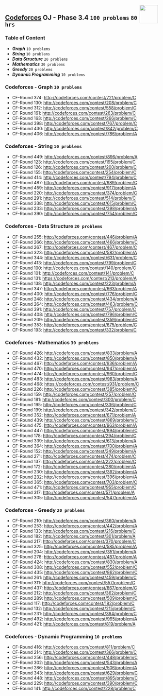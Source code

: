 <img align="right" width="60" height="60" src="https://github.com/cs-MohamedAyman/Problem-Solving-Training/blob/master/online-judges-logos/codeforces.jpg">

## [Codeforces](https://codeforces.com/) OJ - Phase 3.4 `100 problems` `80 hrs`

### Table of Content

- ***Graph***    			        `10 problems`
- ***String***         		    `10 problems`
- ***Data Structure*** 		    `20 problems`
- ***Mathematics***    		    `30 problems`
- ***Greedy***         		    `20 problems`
- ***Dynamic Programming***   `10 problems`

### Codeforces - Graph `10 problems`

- CF-Round 374: http://codeforces.com/contest/721/problem/C
- CF-Round 130: http://codeforces.com/contest/208/problem/C
- CF-Round 312: http://codeforces.com/contest/558/problem/C
- CF-Round 161: http://codeforces.com/contest/263/problem/C
- CF-Round 163: http://codeforces.com/contest/266/problem/C
- CF-Round 398: http://codeforces.com/contest/767/problem/C
- CF-Round 430: http://codeforces.com/contest/842/problem/C
- CF-Round 406: http://codeforces.com/contest/786/problem/A

### Codeforces - String `10 problems`

- CF-Round 449: http://codeforces.com/contest/896/problem/A
- CF-Round 123: http://codeforces.com/contest/195/problem/C
- CF-Round 126: http://codeforces.com/contest/200/problem/C
- CF-Round 155: http://codeforces.com/contest/254/problem/C
- CF-Round 414: http://codeforces.com/contest/794/problem/C
- CF-Round 487: http://codeforces.com/contest/989/problem/C
- CF-Round 459: http://codeforces.com/contest/917/problem/A
- CF-Round 220: http://codeforces.com/contest/374/problem/C
- CF-Round 291: http://codeforces.com/contest/514/problem/C
- CF-Round 338: http://codeforces.com/contest/615/problem/C
- CF-Round 233: http://codeforces.com/contest/398/problem/A
- CF-Round 390: http://codeforces.com/contest/754/problem/C

### Codeforces - Data Structure `20 problems`

- CF-Round 255: http://codeforces.com/contest/446/problem/A
- CF-Round 266: http://codeforces.com/contest/466/problem/C
- CF-Round 267: http://codeforces.com/contest/467/problem/C
- CF-Round 323: http://codeforces.com/contest/582/problem/A
- CF-Round 344: http://codeforces.com/contest/631/problem/C
- CF-Round 413: http://codeforces.com/contest/799/problem/C
- CF-Round 100: http://codeforces.com/contest/140/problem/C
- CF-Round 101: http://codeforces.com/contest/141/problem/C
- CF-Round 131: https://codeforces.com/contest/213/problem/A
- CF-Round 138: http://codeforces.com/contest/223/problem/A
- CF-Round 347: http://codeforces.com/contest/663/problem/A
- CF-Round 400: http://codeforces.com/contest/776/problem/C
- CF-Round 248: http://codeforces.com/contest/434/problem/A
- CF-Round 264: http://codeforces.com/contest/463/problem/C
- CF-Round 391: http://codeforces.com/contest/757/problem/C
- CF-Round 408: http://codeforces.com/contest/796/problem/C
- CF-Round 209: http://codeforces.com/contest/359/problem/C
- CF-Round 353: http://codeforces.com/contest/675/problem/C
- CF-Round 193: http://codeforces.com/contest/332/problem/C

### Codeforces - Mathematics `30 problems`

- CF-Round 426: http://codeforces.com/contest/833/problem/A
- CF-Round 432: http://codeforces.com/contest/850/problem/A
- CF-Round 467: http://codeforces.com/contest/936/problem/A
- CF-Round 470: http://codeforces.com/contest/947/problem/A
- CF-Round 474: http://codeforces.com/contest/960/problem/C
- CF-Round 483: http://codeforces.com/contest/983/problem/A
- CF-Round 468: https://codeforces.com/contest/931/problem/C
- CF-Round 226: http://codeforces.com/contest/385/problem/C
- CF-Round 159: http://codeforces.com/contest/257/problem/C
- CF-Round 181: http://codeforces.com/contest/300/problem/C
- CF-Round 195: http://codeforces.com/contest/336/problem/C
- CF-Round 199: http://codeforces.com/contest/342/problem/C
- CF-Round 352: http://codeforces.com/contest/671/problem/A
- CF-Round 439: http://codeforces.com/contest/869/problem/C
- CF-Round 475: http://codeforces.com/contest/963/problem/A
- CF-Round 447: http://codeforces.com/contest/894/problem/C
- CF-Round 178: http://codeforces.com/contest/294/problem/C
- CF-Round 339: http://codeforces.com/contest/613/problem/A
- CF-Round 364: http://codeforces.com/contest/700/problem/A
- CF-Round 152: http://codeforces.com/contest/249/problem/A
- CF-Round 271: http://codeforces.com/contest/474/problem/C
- CF-Round 137: http://codeforces.com/contest/222/problem/C
- CF-Round 172: http://codeforces.com/contest/280/problem/A
- CF-Round 230: http://codeforces.com/contest/392/problem/A
- CF-Round 232: http://codeforces.com/contest/396/problem/A
- CF-Round 365: http://codeforces.com/contest/703/problem/C
- CF-Round 471: http://codeforces.com/contest/955/problem/C
- CF-Round 317: http://codeforces.com/contest/571/problem/A
- CF-Round 305: http://codeforces.com/contest/547/problem/A

### Codeforces - Greedy `20 problems`

- CF-Round 210: http://codeforces.com/contest/360/problem/A
- CF-Round 253: http://codeforces.com/contest/442/problem/A
- CF-Round 133: http://codeforces.com/contest/216/problem/C
- CF-Round 182: http://codeforces.com/contest/301/problem/A
- CF-Round 217: http://codeforces.com/contest/370/problem/C
- CF-Round 325: http://codeforces.com/contest/585/problem/A
- CF-Round 204: http://codeforces.com/contest/351/problem/A
- CF-Round 278: http://codeforces.com/contest/487/problem/A
- CF-Round 424: http://codeforces.com/contest/830/problem/A
- CF-Round 308: http://codeforces.com/contest/552/problem/C
- CF-Round 435: http://codeforces.com/contest/862/problem/C
- CF-Round 261: http://codeforces.com/contest/459/problem/C
- CF-Round 311: http://codeforces.com/contest/557/problem/C
- CF-Round 437: http://codeforces.com/contest/867/problem/C
- CF-Round 212: http://codeforces.com/contest/362/problem/C
- CF-Round 289: http://codeforces.com/contest/509/problem/C
- CF-Round 117: http://codeforces.com/contest/182/problem/C
- CF-Round 132: http://codeforces.com/contest/215/problem/C
- CF-Round 231: http://codeforces.com/contest/394/problem/C
- CF-Round 492: http://codeforces.com/contest/995/problem/A
- CF-Round 421: http://codeforces.com/contest/819/problem/A

### Codeforces - Dynamic Programming `10 problems`

- CF-Round 416: http://codeforces.com/contest/811/problem/C
- CF-Round 214: http://codeforces.com/contest/366/problem/C
- CF-Round 256: http://codeforces.com/contest/448/problem/C
- CF-Round 302: http://codeforces.com/contest/543/problem/A
- CF-Round 286: http://codeforces.com/contest/506/problem/A
- CF-Round 343: http://codeforces.com/contest/629/problem/C
- CF-Round 448: http://codeforces.com/contest/895/problem/C
- CF-Round 229: http://codeforces.com/contest/390/problem/C
- CF-Round 141: http://codeforces.com/contest/228/problem/C
